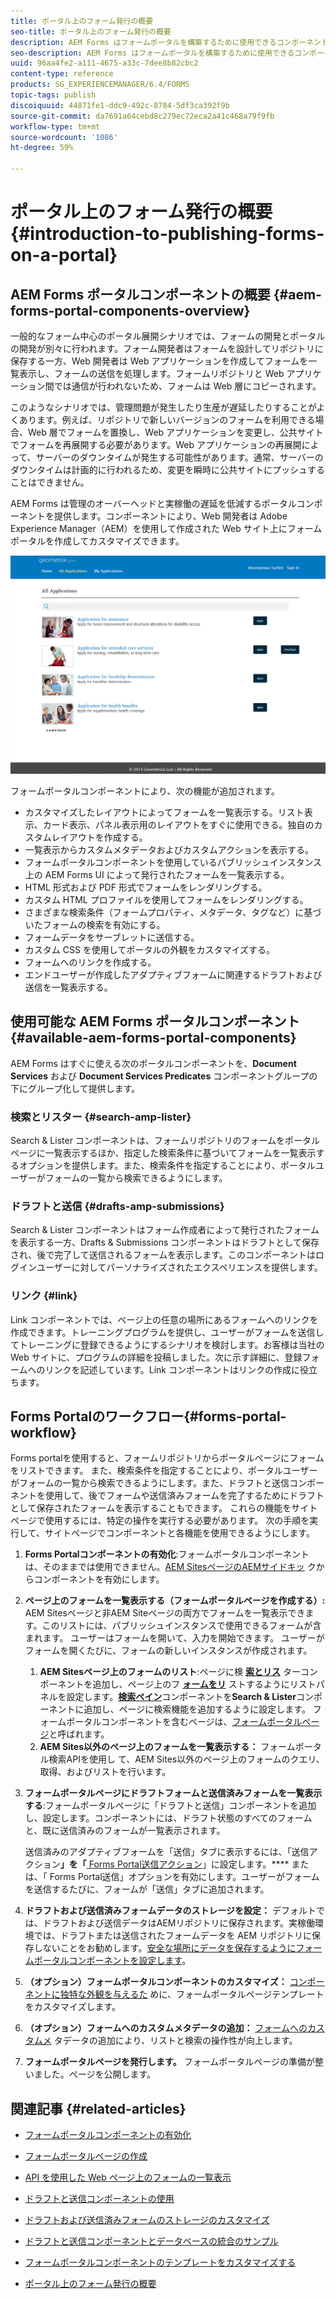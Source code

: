 ```yaml
---
title: ポータル上のフォーム発行の概要
seo-title: ポータル上のフォーム発行の概要
description: AEM Forms はフォームポータルを構築するために使用できるコンポーネントを提供します。この記事では、使用可能なフォームポータルコンポーネントを紹介します。
seo-description: AEM Forms はフォームポータルを構築するために使用できるコンポーネントを提供します。この記事では、使用可能なフォームポータルコンポーネントを紹介します。
uuid: 96aa4fe2-a111-4675-a33c-7dee8b82cbc2
content-type: reference
products: SG_EXPERIENCEMANAGER/6.4/FORMS
topic-tags: publish
discoiquuid: 44871fe1-ddc9-492c-8784-5df3ca392f9b
source-git-commit: da7691a64cebd8c279ec72eca2a41c468a79f9fb
workflow-type: tm+mt
source-wordcount: '1086'
ht-degree: 59%

---
```



# ポータル上のフォーム発行の概要  {#introduction-to-publishing-forms-on-a-portal}

## AEM Forms ポータルコンポーネントの概要 {#aem-forms-portal-components-overview}

一般的なフォーム中心のポータル展開シナリオでは、フォームの開発とポータルの開発が別々に行われます。フォーム開発者はフォームを設計してリポジトリに保存する一方、Web 開発者は Web アプリケーションを作成してフォームを一覧表示し、フォームの送信を処理します。フォームリポジトリと Web アプリケーション間では通信が行われないため、フォームは Web 層にコピーされます。

このようなシナリオでは、管理問題が発生したり生産が遅延したりすることがよくあります。例えば、リポジトリで新しいバージョンのフォームを利用できる場合、Web 層でフォームを置換し、Web アプリケーションを変更し、公共サイトでフォームを再展開する必要があります。Web アプリケーションの再展開によって、サーバーのダウンタイムが発生する可能性があります。通常、サーバーのダウンタイムは計画的に行われるため、変更を瞬時に公共サイトにプッシュすることはできません。

AEM Forms は管理のオーバーヘッドと実稼働の遅延を低減するポータルコンポーネントを提供します。コンポーネントにより、Web 開発者は Adobe Experience Manager（AEM）を使用して作成された Web サイト上にフォームポータルを作成してカスタマイズできます。

![AEM Forms ポータル](assets/aem-forms-portal.png)

フォームポータルコンポーネントにより、次の機能が追加されます。

* カスタマイズしたレイアウトによってフォームを一覧表示する。リスト表示、カード表示、パネル表示用のレイアウトをすぐに使用できる。独自のカスタムレイアウトを作成する。
* 一覧表示からカスタムメタデータおよびカスタムアクションを表示する。
* フォームポータルコンポーネントを使用しているパブリッシュインスタンス上の AEM Forms UI によって発行されたフォームを一覧表示する。
* HTML 形式および PDF 形式でフォームをレンダリングする。 
* カスタム HTML プロファイルを使用してフォームをレンダリングする。
* さまざまな検索条件（フォームプロパティ、メタデータ、タグなど）に基づいたフォームの検索を有効にする。 
* フォームデータをサーブレットに送信する。
* カスタム CSS を使用してポータルの外観をカスタマイズする。 
* フォームへのリンクを作成する。
* エンドユーザーが作成したアダプティブフォームに関連するドラフトおよび送信を一覧表示する。

## 使用可能な AEM Forms ポータルコンポーネント  {#available-aem-forms-portal-components}

AEM Forms はすぐに使える次のポータルコンポーネントを、**Document Services** および **Document Services Predicates** コンポーネントグループの下にグループ化して提供します。

### 検索とリスター {#search-amp-lister}

Search &amp; Lister コンポーネントは、フォームリポジトリのフォームをポータルページに一覧表示するほか、指定した検索条件に基づいてフォームを一覧表示するオプションを提供します。また、検索条件を指定することにより、ポータルユーザーがフォームの一覧から検索できるようにします。

### ドラフトと送信 {#drafts-amp-submissions}

Search &amp; Lister コンポーネントはフォーム作成者によって発行されたフォームを表示する一方、Drafts &amp; Submissions コンポーネントはドラフトとして保存され、後で完了して送信されるフォームを表示します。このコンポーネントはログインユーザーに対してパーソナライズされたエクスペリエンスを提供します。

### リンク {#link}

Link コンポーネントでは、ページ上の任意の場所にあるフォームへのリンクを作成できます。トレーニングプログラムを提供し、ユーザーがフォームを送信してトレーニングに登録できるようにするシナリオを検討します。お客様は当社の Web サイトに、プログラムの詳細を投稿しました。次に示す詳細に、登録フォームへのリンクを記述しています。Link コンポーネントはリンクの作成に役立ちます。

## Forms Portalのワークフロー{#forms-portal-workflow}

Forms portalを使用すると、フォームリポジトリからポータルページにフォームをリストできます。 また、検索条件を指定することにより、ポータルユーザーがフォームの一覧から検索できるようにします。また、ドラフトと送信コンポーネントを使用して、後でフォームや送信済みフォームを完了するためにドラフトとして保存されたフォームを表示することもできます。 これらの機能をサイトページで使用するには、特定の操作を実行する必要があります。 次の手順を実行して、サイトページでコンポーネントと各機能を使用できるようにします。

1. **Forms Portalコンポーネントの有効化**:フォームポータルコンポーネントは、そのままでは使用できません。[AEM SitesページのAEMサイドキッ](/help/forms/using/enabling-forms-portal-components.md) クからコンポーネントを有効にします。
1. **ページ上のフォームを一覧表示する（フォームポータルページを作成する）:** AEM Sitesページと非AEM Siteページの両方でフォームを一覧表示できます。このリストには、パブリッシュインスタンスで使用できるフォームが含まれます。 ユーザーはフォームを開いて、入力を開始できます。 ユーザーがフォームを開くたびに、フォームの新しいインスタンスが作成されます。

   1. **AEM Sitesページ上のフォームのリスト**:ページに検 **[索とリス](/help/forms/using/creating-form-portal-page.md)** ターコンポーネントを追加し、ページ上のフ **[ォームをリ](/help/forms/using/creating-form-portal-page.md#p-list-pane-p)** ストするようにリストパネルを設定します。**[検索ペイン](/help/forms/using/creating-form-portal-page.md#search-pane)**&#x200B;コンポーネントを&#x200B;**Search &amp; Lister**&#x200B;コンポーネントに追加し、ページに検索機能を追加するように設定します。 フォームポータルコンポーネントを含むページは、[フォームポータルページ](/help/forms/using/creating-form-portal-page.md)と呼ばれます。
   1. **AEM Sites以外のページ上のフォームを一覧表示する：** フォームポータル検索APIを使用し [](/help/forms/using/listing-forms-webpage-using-apis.md) て、AEM Sites以外のページ上のフォームのクエリ、取得、およびリストを行います。

1. **フォームポータルページにドラフトフォームと送信済みフォームを一覧表示する**:フォームポータルページに「ドラフトと送信」コンポーネントを追加し、設定します。コンポーネントには、ドラフト状態のすべてのフォームと、既に送信済みのフォームが一覧表示されます。

   送信済みのアダプティブフォームを「送信」タブに表示するには、「送信アクション&#x200B;**」を「**[ Forms Portal送信アクション](https://helpx.adobe.com/in/experience-manager/6-4/forms/using/configuring-submit-actions.html)」に設定します。**** または、「 Forms Portal送信」オプションを有効にします。ユーザーがフォームを送信するたびに、フォームが「送信」タブに追加されます。

1. **ドラフトおよび送信済みフォームデータのストレージを設定：** デフォルトでは、ドラフトおよび送信データはAEMリポジトリに保存されます。実稼働環境では、ドラフトまたは送信されたフォームデータを AEM リポジトリに保存しないことをお勧めします。[安全な場所にデータを保存するようにフォームポータルコンポーネントを設定します](/help/forms/using/draft-submission-component.md#customizing-the-storage)。
1. **（オプション）フォームポータルコンポーネントのカスタマイズ：**  [コンポーネントに独特な外観を与えるた](/help/forms/using/customizing-templates-forms-portal-components.md) めに、フォームポータルページテンプレートをカスタマイズします。
1. **（オプション）フォームへのカスタムメタデータの追加：** [フォームへのカスタムメ](/help/forms/using/customizing-templates-forms-portal-components.md) タデータの追加により、リストと検索の操作性が向上します。
1. **フォームポータルページを発行します。** フォームポータルページの準備が整いました。ページを公開します。

## 関連記事 {#related-articles}

* [フォームポータルコンポーネントの有効化](/help/forms/using/enabling-forms-portal-components.md)
* [フォームポータルページの作成](/help/forms/using/creating-form-portal-page.md)
* [API を使用した Web ページ上のフォームの一覧表示](/help/forms/using/listing-forms-webpage-using-apis.md)
* [ドラフトと送信コンポーネントの使用](/help/forms/using/draft-submission-component.md)
* [ドラフトおよび送信済みフォームのストレージのカスタマイズ](/help/forms/using/draft-submission-component.md#customizing-the-storage)
* [ドラフトと送信コンポーネントとデータベースの統合のサンプル](https://helpx.adobe.com/in/experience-manager/6-4/forms/using/integrate-draft-submission-database.html)

* [フォームポータルコンポーネントのテンプレートをカスタマイズする](/help/forms/using/customizing-templates-forms-portal-components.md)
* [ポータル上のフォーム発行の概要](/help/forms/using/introduction-publishing-forms.md)

